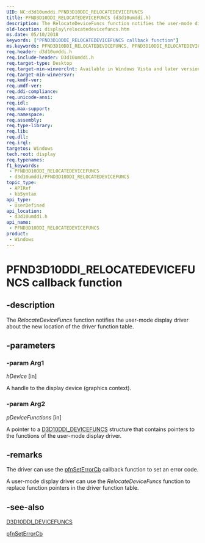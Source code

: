 ```yaml
---
UID: NC:d3d10umddi.PFND3D10DDI_RELOCATEDEVICEFUNCS
title: PFND3D10DDI_RELOCATEDEVICEFUNCS (d3d10umddi.h)
description: The RelocateDeviceFuncs function notifies the user-mode display driver about the new location of the driver function table.
old-location: display\relocatedevicefuncs.htm
ms.date: 05/10/2018
keywords: ["PFND3D10DDI_RELOCATEDEVICEFUNCS callback function"]
ms.keywords: PFND3D10DDI_RELOCATEDEVICEFUNCS, PFND3D10DDI_RELOCATEDEVICEFUNCS callback, RelocateDeviceFuncs, RelocateDeviceFuncs callback function [Display Devices], UserModeDisplayDriverDx10_Functions_01a40916-8ba8-4e29-87d7-32e9c3fe337f.xml, d3d10umddi/RelocateDeviceFuncs, display.relocatedevicefuncs
req.header: d3d10umddi.h
req.include-header: D3d10umddi.h
req.target-type: Desktop
req.target-min-winverclnt: Available in Windows Vista and later versions of the Windows operating systems.
req.target-min-winversvr: 
req.kmdf-ver: 
req.umdf-ver: 
req.ddi-compliance: 
req.unicode-ansi: 
req.idl: 
req.max-support: 
req.namespace: 
req.assembly: 
req.type-library: 
req.lib: 
req.dll: 
req.irql: 
targetos: Windows
tech.root: display
req.typenames: 
f1_keywords:
 - PFND3D10DDI_RELOCATEDEVICEFUNCS
 - d3d10umddi/PFND3D10DDI_RELOCATEDEVICEFUNCS
topic_type:
 - APIRef
 - kbSyntax
api_type:
 - UserDefined
api_location:
 - d3d10umddi.h
api_name:
 - PFND3D10DDI_RELOCATEDEVICEFUNCS
product:
 - Windows
---
```


# PFND3D10DDI_RELOCATEDEVICEFUNCS callback function


## -description

The <i>RelocateDeviceFuncs</i> function notifies the user-mode display driver about the new location of the driver function table.

## -parameters

### -param Arg1

*hDevice* [in]

A handle to the display device (graphics context).

### -param Arg2

*pDeviceFunctions* [in]

A pointer to a <a href="/windows-hardware/drivers/ddi/d3d10umddi/ns-d3d10umddi-d3d10ddi_devicefuncs">D3D10DDI_DEVICEFUNCS</a> structure that contains pointers to the functions of the user-mode display driver.

## -remarks

The driver can use the <a href="/windows-hardware/drivers/ddi/d3d10umddi/nc-d3d10umddi-pfnd3d10ddi_seterror_cb">pfnSetErrorCb</a> callback function to set an error code.


A user-mode display driver can use the <i>RelocateDeviceFuncs</i> function to replace function pointers in the driver function table.

## -see-also

<a href="/windows-hardware/drivers/ddi/d3d10umddi/ns-d3d10umddi-d3d10ddi_devicefuncs">D3D10DDI_DEVICEFUNCS</a>



<a href="/windows-hardware/drivers/ddi/d3d10umddi/nc-d3d10umddi-pfnd3d10ddi_seterror_cb">pfnSetErrorCb</a>

